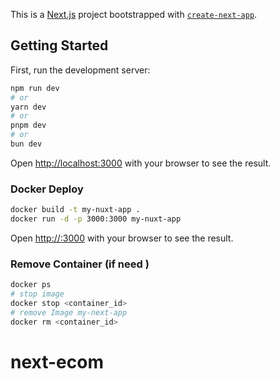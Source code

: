 This is a [Next.js](https://nextjs.org/) project bootstrapped with [`create-next-app`](https://github.com/vercel/next.js/tree/canary/packages/create-next-app).

## Getting Started

First, run the development server:

```bash
npm run dev
# or
yarn dev
# or
pnpm dev
# or
bun dev
```

Open [http://localhost:3000](http://localhost:3000) with your browser to see the result.

### Docker Deploy 
```bash
docker build -t my-nuxt-app .
docker run -d -p 3000:3000 my-nuxt-app
```
Open [http://<ip>:3000](http://<ip>:3000) with your browser to see the result.

### Remove Container (if need ) 
```bash
docker ps
# stop image
docker stop <container_id>
# remove Image my-next-app
docker rm <container_id>
```
# next-ecom
